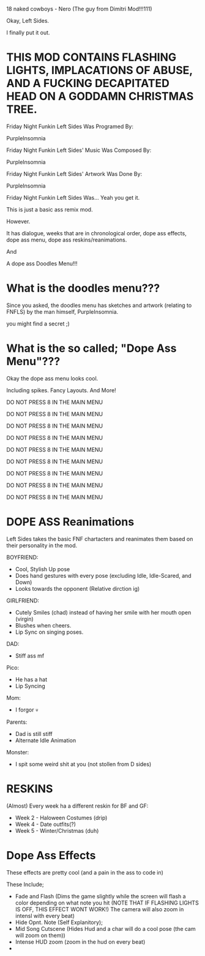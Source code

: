 18 naked cowboys - Nero (The guy from Dimitri Mod!!!111)

Okay, Left Sides.

I finally put it out.

# THIS MOD CONTAINS FLASHING LIGHTS, IMPLACATIONS OF ABUSE, AND A FUCKING DECAPITATED HEAD ON A GODDAMN CHRISTMAS TREE. #

Friday Night Funkin Left Sides Was Programed By:

PurpleInsomnia


Friday Night Funkin Left Sides' Music Was Composed By:

PurpleInsomnia


Friday Night Funkin Left Sides' Artwork Was Done By:

PurpleInsomnia

Friday Night Funkin Left Sides Was... Yeah you get it.

This is just a basic ass remix mod.

However.

It has dialogue, weeks that are in chronological order, dope ass effects, dope ass menu, dope ass reskins/reanimations.

And

A dope ass Doodles Menu!!!

# What is the doodles menu???

Since you asked, the doodles menu has sketches and artwork (relating to FNFLS) by the man himself, PurpleInsomnia.

you might find a secret ;)

# What is the so called; "Dope Ass Menu"???

Okay the dope ass menu looks cool.

Including spikes.
Fancy Layouts.
And More!

DO NOT PRESS 8 IN THE MAIN MENU

DO NOT PRESS 8 IN THE MAIN MENU

DO NOT PRESS 8 IN THE MAIN MENU

DO NOT PRESS 8 IN THE MAIN MENU

DO NOT PRESS 8 IN THE MAIN MENU

DO NOT PRESS 8 IN THE MAIN MENU

DO NOT PRESS 8 IN THE MAIN MENU

DO NOT PRESS 8 IN THE MAIN MENU

DO NOT PRESS 8 IN THE MAIN MENU

# DOPE ASS Reanimations
Left Sides takes the basic FNF chartacters and reanimates them based on their personality in the mod.

BOYFRIEND:
- Cool, Stylish Up pose
- Does hand gestures with every pose (excluding Idle, Idle-Scared, and Down)
- Looks towards the opponent (Relative dirction ig)

GIRLFRIEND:
- Cutely Smiles (chad) instead of having her smile with her mouth open (virgin)
- Blushes when cheers.
- Lip Sync on singing poses.

DAD:
- Stiff ass mf

Pico:
- He has a hat
- Lip Syncing

Mom:
- I forgor :skull:

Parents:
- Dad is still stiff
- Alternate Idle Animation

Monster:
- I spit some weird shit at you (not stollen from D sides)

# RESKINS

(Almost) Every week ha a different reskin for BF and GF:

- Week 2 - Haloween Costumes (drip)
- Week 4 - Date outfits(?)
- Week 5 - Winter/Christmas (duh)

# Dope Ass Effects

These effects are pretty cool (and a pain in the ass to code in)

These Include;
- Fade and Flash (Dims the game slightly while the screen will flash a color depending on what note you hit (NOTE THAT IF FLASHING LIGHTS IS OFF, THIS EFFECT WONT WORK!) The camera will also zoom in intensl with every beat)
- Hide Opnt. Note (Self Explanitory);
- Mid Song Cutscene (Hides Hud and a char will do a cool pose (the cam will zoom on them))
- Intense HUD zoom (zoom in the hud on every beat)
- 

